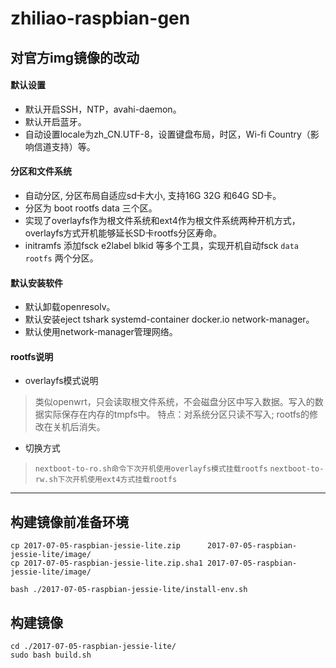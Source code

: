 # zhiliao-raspbian-gen 

## 对官方img镜像的改动

#### 默认设置
- 默认开启SSH，NTP，avahi-daemon。
- 默认开启蓝牙。
- 自动设置locale为zh_CN.UTF-8，设置键盘布局，时区，Wi-fi Country（影响信道支持）等。

#### 分区和文件系统
- 自动分区, 分区布局自适应sd卡大小, 支持16G 32G 和64G SD卡。
- 分区为 boot rootfs data 三个区。
- 实现了overlayfs作为根文件系统和ext4作为根文件系统两种开机方式，overlayfs方式开机能够延长SD卡rootfs分区寿命。
- initramfs 添加fsck e2label blkid 等多个工具，实现开机自动fsck  `data` `rootfs` 两个分区。

#### 默认安装软件
- 默认卸载openresolv。
- 默认安装eject tshark systemd-container docker.io network-manager。
- 默认使用network-manager管理网络。


#### rootfs说明
- overlayfs模式说明
> 类似openwrt，只会读取根文件系统，不会磁盘分区中写入数据。写入的数据实际保存在内存的tmpfs中。
> 特点：对系统分区只读不写入; rootfs的修改在关机后消失。

- 切换方式
> `nextboot-to-ro.sh命令下次开机使用overlayfs模式挂载rootfs`
> `nextboot-to-rw.sh下次开机使用ext4方式挂载rootfs`

--------

## 构建镜像前准备环境
```
cp 2017-07-05-raspbian-jessie-lite.zip      2017-07-05-raspbian-jessie-lite/image/
cp 2017-07-05-raspbian-jessie-lite.zip.sha1 2017-07-05-raspbian-jessie-lite/image/ 

bash ./2017-07-05-raspbian-jessie-lite/install-env.sh
```


## 构建镜像
```
cd ./2017-07-05-raspbian-jessie-lite/
sudo bash build.sh
```

